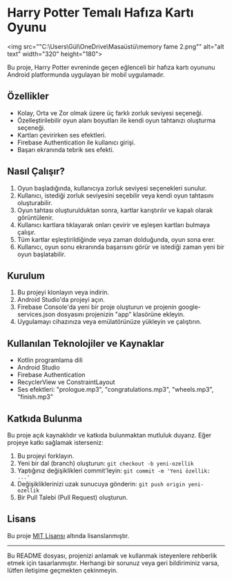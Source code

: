 # Harry Potter Temalı Hafıza Kartı Oyunu

<img src=""C:\Users\Gül\OneDrive\Masaüstü\memory fame 2.png"" alt="alt text" width="320" height="180">

Bu proje, Harry Potter evreninde geçen eğlenceli bir hafıza kartı oyununu Android platformunda uygulayan bir mobil uygulamadır.

## Özellikler

- Kolay, Orta ve Zor olmak üzere üç farklı zorluk seviyesi seçeneği.
- Özelleştirilebilir oyun alanı boyutları ile kendi oyun tahtanızı oluşturma seçeneği.
- Kartları çevirirken ses efektleri.
- Firebase Authentication ile kullanıcı girişi.
- Başarı ekranında tebrik ses efekti.

## Nasıl Çalışır?

1. Oyun başladığında, kullanıcıya zorluk seviyesi seçenekleri sunulur.
2. Kullanıcı, istediği zorluk seviyesini seçebilir veya kendi oyun tahtasını oluşturabilir.
3. Oyun tahtası oluşturulduktan sonra, kartlar karıştırılır ve kapalı olarak görüntülenir.
4. Kullanıcı kartlara tıklayarak onları çevirir ve eşleşen kartları bulmaya çalışır.
5. Tüm kartlar eşleştirildiğinde veya zaman dolduğunda, oyun sona erer.
6. Kullanıcı, oyun sonu ekranında başarısını görür ve istediği zaman yeni bir oyun başlatabilir.

## Kurulum

1. Bu projeyi klonlayın veya indirin.
2. Android Studio'da projeyi açın.
3. Firebase Console'da yeni bir proje oluşturun ve projenin google-services.json dosyasını projenizin "app" klasörüne ekleyin.
4. Uygulamayı cihazınıza veya emülatörünüze yükleyin ve çalıştırın.

## Kullanılan Teknolojiler ve Kaynaklar

- Kotlin programlama dili
- Android Studio
- Firebase Authentication
- RecyclerView ve ConstraintLayout
- Ses efektleri: "prologue.mp3", "congratulations.mp3", "wheels.mp3", "finish.mp3"

## Katkıda Bulunma

Bu proje açık kaynaklıdır ve katkıda bulunmaktan mutluluk duyarız. Eğer projeye katkı sağlamak isterseniz:

1. Bu projeyi forklayın.
2. Yeni bir dal (branch) oluşturun: `git checkout -b yeni-ozellik`
3. Yaptığınız değişiklikleri commit'leyin: `git commit -m 'Yeni özellik: ...'`
4. Değişikliklerinizi uzak sunucuya gönderin: `git push origin yeni-ozellik`
5. Bir Pull Talebi (Pull Request) oluşturun.

## Lisans

Bu proje [MIT Lisansı](/LICENSE) altında lisanslanmıştır.

---

Bu README dosyası, projenizi anlamak ve kullanmak isteyenlere rehberlik etmek için tasarlanmıştır. Herhangi bir sorunuz veya geri bildiriminiz varsa, lütfen iletişime geçmekten çekinmeyin.


